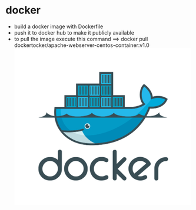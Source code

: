 # docker

 - build a docker image with Dockerfile
 - push it to docker hub to make it publicly available
 - to pull the image execute this command ==> docker pull dockertocker/apache-webserver-centos-container:v1.0
![](docker_logo.png)
